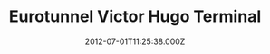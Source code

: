 ---
date: 2012-07-01T11:25:38.000Z
title: Eurotunnel Victor Hugo Terminal
latitude: 51.09500584359605
longitude: 1.1229658126831055
category: checkin
---